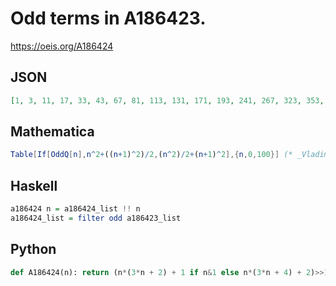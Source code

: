 # Odd terms in A186423\.
https://oeis.org/A186424
## JSON
```JSON
[1, 3, 11, 17, 33, 43, 67, 81, 113, 131, 171, 193, 241, 267, 323, 353, 417, 451, 523, 561, 641, 683, 771, 817, 913, 963, 1067, 1121, 1233, 1291, 1411, 1473, 1601, 1667, 1803, 1873, 2017, 2091, 2243, 2321, 2481, 2563, 2731, 2817, 2993, 3083, 3267, 3361, 3553, 3651]
```
## Mathematica
```Mathematica
Table[If[OddQ[n],n^2+((n+1)^2)/2,(n^2)/2+(n+1)^2],{n,0,100}] (* _Vladimir Joseph Stephan Orlovsky_, May 20 2011 *)
```
## Haskell
```Haskell
a186424 n = a186424_list !! n
a186424_list = filter odd a186423_list
```
## Python
```Python
def A186424(n): return (n*(3*n + 2) + 1 if n&1 else n*(3*n + 4) + 2)>>1 # _Chai Wah Wu_, Jan 31 2023
```
